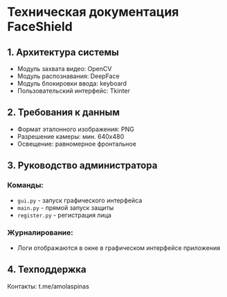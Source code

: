 # Техническая документация FaceShield

## 1. Архитектура системы
- Модуль захвата видео: OpenCV
- Модуль распознавания: DeepFace
- Модуль блокировки ввода: keyboard
- Пользовательский интерфейс: Tkinter

## 2. Требования к данным
- Формат эталонного изображения: PNG
- Разрешение камеры: мин. 640x480
- Освещение: равномерное фронтальное

## 3. Руководство администратора
### Команды:
- `gui.py` - запуск графического интерфейса
- `main.py` - прямой запуск защиты
- `register.py` - регистрация лица

### Журналирование:
- Логи отображаются в окне в графическом интерфейсе приложения

## 4. Техподдержка
Контакты: t.me/amolaspinas
